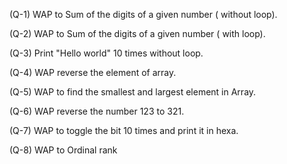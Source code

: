 (Q-1)  WAP to Sum of the digits of a given number ( without loop).

(Q-2)  WAP to Sum of the digits of a given number ( with loop).

(Q-3)  Print "Hello world" 10 times without loop.

(Q-4)  WAP reverse the element of array.

(Q-5)  WAP to find the smallest and largest element in Array.

(Q-6) WAP reverse the number 123 to 321.

(Q-7) WAP to toggle the bit 10 times and print it in hexa. 

(Q-8) WAP to Ordinal rank
